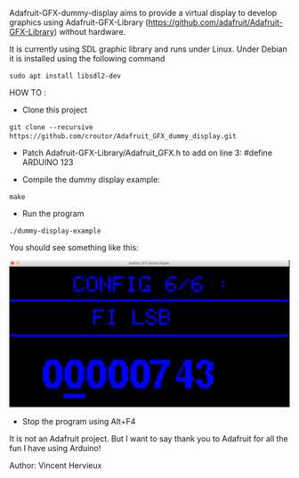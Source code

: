 Adafruit-GFX-dummy-display aims to provide a virtual display to develop graphics using Adafruit-GFX-Library (https://github.com/adafruit/Adafruit-GFX-Library) without hardware.

It is currently using SDL graphic library and runs under Linux.
Under Debian it is installed using the following command
```
sudo apt install libsdl2-dev
```

HOW TO :

* Clone this project
```
git clone --recursive https://github.com/croutor/Adafruit_GFX_dummy_display.git
```

* Patch Adafruit-GFX-Library/Adafruit_GFX.h to add on line 3:
#define ARDUINO 123

* Compile the dummy display example:
```
make
```
* Run the program
```
./dummy-display-example
```

You should see something like this:

![Preview](img/preview.png)

* Stop the program using Alt+F4





It is not an Adafruit project. But I want to say thank you to Adafruit for all the fun I have using Arduino!

Author: Vincent Hervieux




